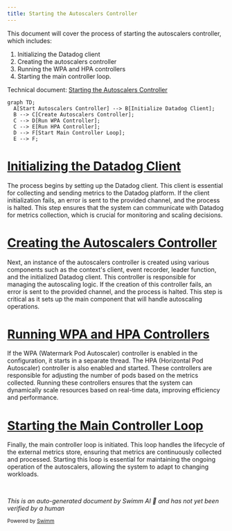 ```yaml
---
title: Starting the Autoscalers Controller
---
```

This document will cover the process of starting the autoscalers controller, which includes:

1. Initializing the Datadog client
2. Creating the autoscalers controller
3. Running the WPA and HPA controllers
4. Starting the main controller loop.

Technical document: <SwmLink doc-title="Starting the Autoscalers Controller">[Starting the Autoscalers Controller](/.swm/starting-the-autoscalers-controller.clbmmflr.sw.md)</SwmLink>

```mermaid
graph TD;
  A[Start Autoscalers Controller] --> B[Initialize Datadog Client];
  B --> C[Create Autoscalers Controller];
  C --> D[Run WPA Controller];
  C --> E[Run HPA Controller];
  D --> F[Start Main Controller Loop];
  E --> F;
```

# [Initializing the Datadog Client](https://app.swimm.io/repos/Z2l0aHViJTNBJTNBZGF0YWRvZy1hZ2VudCUzQSUzQVN3aW1tLURlbW8=/docs/clbmmflr#initializing-datadog-client)

The process begins by setting up the Datadog client. This client is essential for collecting and sending metrics to the Datadog platform. If the client initialization fails, an error is sent to the provided channel, and the process is halted. This step ensures that the system can communicate with Datadog for metrics collection, which is crucial for monitoring and scaling decisions.

# [Creating the Autoscalers Controller](https://app.swimm.io/repos/Z2l0aHViJTNBJTNBZGF0YWRvZy1hZ2VudCUzQSUzQVN3aW1tLURlbW8=/docs/clbmmflr#creating-autoscalers-controller)

Next, an instance of the autoscalers controller is created using various components such as the context's client, event recorder, leader function, and the initialized Datadog client. This controller is responsible for managing the autoscaling logic. If the creation of this controller fails, an error is sent to the provided channel, and the process is halted. This step is critical as it sets up the main component that will handle autoscaling operations.

# [Running WPA and HPA Controllers](https://app.swimm.io/repos/Z2l0aHViJTNBJTNBZGF0YWRvZy1hZ2VudCUzQSUzQVN3aW1tLURlbW8=/docs/clbmmflr#running-wpa-and-hpa-controllers)

If the WPA (Watermark Pod Autoscaler) controller is enabled in the configuration, it starts in a separate thread. The HPA (Horizontal Pod Autoscaler) controller is also enabled and started. These controllers are responsible for adjusting the number of pods based on the metrics collected. Running these controllers ensures that the system can dynamically scale resources based on real-time data, improving efficiency and performance.

# [Starting the Main Controller Loop](https://app.swimm.io/repos/Z2l0aHViJTNBJTNBZGF0YWRvZy1hZ2VudCUzQSUzQVN3aW1tLURlbW8=/docs/clbmmflr#starting-controller-loop)

Finally, the main controller loop is initiated. This loop handles the lifecycle of the external metrics store, ensuring that metrics are continuously collected and processed. Starting this loop is essential for maintaining the ongoing operation of the autoscalers, allowing the system to adapt to changing workloads.

&nbsp;

*This is an auto-generated document by Swimm AI 🌊 and has not yet been verified by a human*

<SwmMeta version="3.0.0" repo-id="Z2l0aHViJTNBJTNBZGF0YWRvZy1hZ2VudCUzQSUzQVN3aW1tLURlbW8=" repo-name="datadog-agent"><sup>Powered by [Swimm](/)</sup></SwmMeta>
